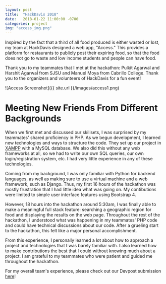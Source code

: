 ```yaml
---
layout: post
title:  "HackDavis 2018"
date:   2018-01-22 11:00:00 -0700
categories: project
img: "access_img.png"
---
```


Inspired by the fact that a third of all food produced is either wasted or lost, my team at HackDavis designed a web app, "Access." This provides a platform for restaurants to publicly post their expiring food, so that the food does not go to waste and low income students and people can have food.

Thank you to my teammates that I met at the hackathon: Pulkit Agarwal and Harshit Agarwal from SJSU and Manuel Moya from Cabrillo College. Thank you to the organizers and volunteers of HackDavis for a fun event!

![Access Screenshot]({{ site.url }}/images/access1.png)

# Meeting New Friends From Different Backgrounds

When we first met and discussed our skillsets, I was surprised by my teammates' shared proficiency in PHP. As we begun development, I learned new technologies and ways to structure the code. They set up our project in [XAMPP](https://www.apachefriends.org/index.html) with a MySQL database. We also did this without any web frameworks at all, so we had to write our own SQL queries, our own login/registration system, etc. I had very little experience in any of these technologies.

Coming from my background, I was only familiar with Python for backend languages, as well as making sure to use a virtual machine and a web framework, such as Django. Thus, my first 16 hours of the hackathon was mostly frustration that I had little idea what was going on. My contibutions were limited to simple user interface features using Bootstrap 4.

However, 18 hours into the hackathon around 5:30am, I was finally able to make a meaningful full stack feature: searching a geographic region for food and displaying the results on the web page. Throughout the rest of the hackathon, I understood what was happening in my teammates' PHP code and could have technical discussions about our code. After a grueling start to the hackathon, this felt like a major personal accomplishment.

From this experience, I personally learned a lot about how to approach a project and technologies that I was barely familiar with. I also learned how to make contributions the best that I could without knowing much about a project. I am grateful to my teammates who were patient and guided me throughout the hackathon.

For my overall team's experience, please check out our Devpost submission [here](https://devpost.com/software/access-p3utes)!